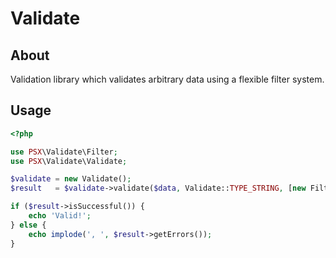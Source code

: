 
# Validate

## About

Validation library which validates arbitrary data using a flexible filter system.

## Usage

```php
<?php

use PSX\Validate\Filter;
use PSX\Validate\Validate;

$validate = new Validate();
$result   = $validate->validate($data, Validate::TYPE_STRING, [new Filter\Alnum(), new Filter\Length(3, 255)]);

if ($result->isSuccessful()) {
    echo 'Valid!';
} else {
    echo implode(', ', $result->getErrors());
}

```
